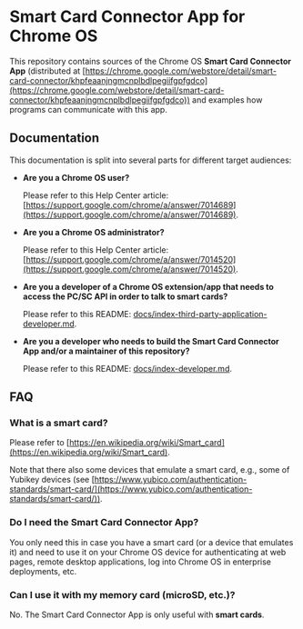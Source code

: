 # Smart Card Connector App for Chrome OS

This repository contains sources of the Chrome OS **Smart Card Connector App**
(distributed at
[https://chrome.google.com/webstore/detail/smart-card-connector/khpfeaanjngmcnplbdlpegiifgpfgdco](https://chrome.google.com/webstore/detail/smart-card-connector/khpfeaanjngmcnplbdlpegiifgpfgdco))
and examples how programs can communicate with this app.


## Documentation

This documentation is split into several parts for different target audiences:

* **Are you a Chrome OS user?**

  Please refer to this Help Center article:
  [https://support.google.com/chrome/a/answer/7014689](https://support.google.com/chrome/a/answer/7014689).

* **Are you a Chrome OS administrator?**

  Please refer to this Help Center article:
  [https://support.google.com/chrome/a/answer/7014520](https://support.google.com/chrome/a/answer/7014520).

* **Are you a developer of a Chrome OS extension/app that needs to access the
  PC/SC API in order to talk to smart cards?**

  Please refer to this README:
  [docs/index-third-party-application-developer.md](docs/index-third-party-application-developer.md).

* **Are you a developer who needs to build the Smart Card Connector App and/or a
  maintainer of this repository?**

  Please refer to this README:
  [docs/index-developer.md](docs/index-developer.md).


## FAQ

### What is a smart card?

Please refer to
[https://en.wikipedia.org/wiki/Smart_card](https://en.wikipedia.org/wiki/Smart_card).

Note that there also some devices that emulate a smart card, e.g., some of
Yubikey devices (see
[https://www.yubico.com/authentication-standards/smart-card/](https://www.yubico.com/authentication-standards/smart-card/)).

### Do I need the Smart Card Connector App?

You only need this in case you have a smart card (or a device that emulates it)
and need to use it on your Chrome OS device for authenticating at web pages,
remote desktop applications, log into Chrome OS in enterprise deployments, etc.

### Can I use it with my memory card (microSD, etc.)?

No. The Smart Card Connector App is only useful with **smart cards**.
